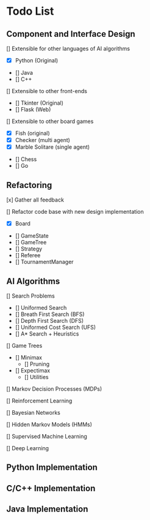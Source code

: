 # Todo List

## Component and Interface Design

[] Extensible for other languages of AI algorithms

- [x] Python (Original)
- []  Java
- []  C++

[] Extensible to other front-ends

- [] Tkinter (Original)
- [] Flask (Web)

[] Extensible to other board games

- [x] Fish (original)
- [x] Checker (multi agent)
- [x] Marble Solitare (single agent)
- []  Chess
- []  Go

## Refactoring

[x] Gather all feedback  

[] Refactor code base with new design implementation

- [x] Board
- []  GameState
- []  GameTree
- []  Strategy
- []  Referee
- []  TournamentManager

## AI Algorithms

[] Search Problems

- [] Uniformed Search
- [] Breath First Search (BFS)
- [] Depth First Search (DFS)
- [] Uniformed Cost Search (UFS)
- [] A* Search + Heuristics

[] Game Trees

- [] Minimax
  - [] Pruning
- [] Expectimax
  - [] Utilities

[] Markov Decision Processes (MDPs)

[] Reinforcement Learning

[] Bayesian Networks

[] Hidden Markov Models (HMMs)

[] Supervised Machine Learning

[] Deep Learning

## Python Implementation

## C/C++ Implementation

## Java Implementation
